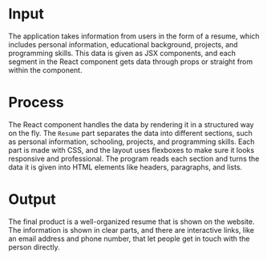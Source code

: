 # Input
The application takes information from users in the form of a resume, which includes personal information, educational background, projects, and programming skills. This data is given as JSX components, and each segment in the React component gets data through props or straight from within the component.

# Process
The React component handles the data by rendering it in a structured way on the fly. The `Resume` part separates the data into different sections, such as personal information, schooling, projects, and programming skills. Each part is made with CSS, and the layout uses flexboxes to make sure it looks responsive and professional. The program reads each section and turns the data it is given into HTML elements like headers, paragraphs, and lists.

# Output
The final product is a well-organized resume that is shown on the website. The information is shown in clear parts, and there are interactive links, like an email address and phone number, that let people get in touch with the person directly.
